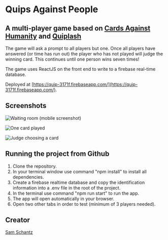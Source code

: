 # Quips Against People
## A multi-player game based on [Cards Against Humanity]() and [Quiplash](https://jackboxgames.com/project/quiplash/)

The game will ask a prompt to all players but one. Once all players have answered (or time has run out) the player who has not played will judge the winning card. This continues until one person wins seven times!

The game uses ReactJS on the front end to write to a firebase real-time database.

Deployed at [https://quip-3171f.firebaseapp.com/](https://quip-3171f.firebaseapp.com/).

## Screenshots

![Waiting room (mobile screenshot)](https://github.com/samvschantz/quip_clone_front/docs/phone_players.png)

![One card played](https://github.com/samvschantz/quip_clone_front/docs/played1.png)

![Judge choosing a card](https://github.com/samvschantz/quip_clone_front/docs/choose_card.png)

## Running the project from Github
1. Clone the repository.
2. In your terminal window use command "npm install" to install all dependencies.
3. Create a firebase realtime database and copy the identification information into a .env file in the root of the project.
4. In the terminal use command "npm run start" to run the app.  
5. The app will open automatically in your browser.
6. Open two other tabs in order to test (minimum of 3 players needed).

## Creator
[Sam Schantz](https://github.com/samvschantz)